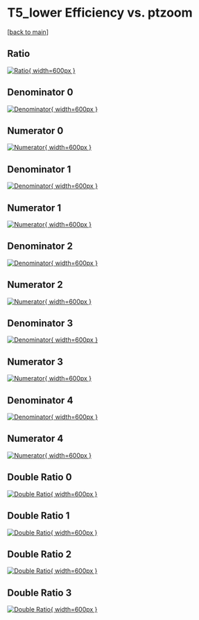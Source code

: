 # T5_lower Efficiency vs. ptzoom

[[back to main](./)]



## Ratio

[![Ratio](../mtv/var/T5_lower_xtr_211_-1_eff_ptzoom.png){ width=600px }](../mtv/var/T5_lower_xtr_211_-1_eff_ptzoom.pdf)

## Denominator 0

[![Denominator](../mtv/den/T5_lower_xtr_211_-1_eff_ptzoom_den0.png){ width=600px }](../mtv/den/T5_lower_xtr_211_-1_eff_ptzoom_den0.pdf)

## Numerator 0

[![Numerator](../mtv/num/T5_lower_xtr_211_-1_eff_ptzoom_num0.png){ width=600px }](../mtv/num/T5_lower_xtr_211_-1_eff_ptzoom_num0.pdf)

## Denominator 1

[![Denominator](../mtv/den/T5_lower_xtr_211_-1_eff_ptzoom_den1.png){ width=600px }](../mtv/den/T5_lower_xtr_211_-1_eff_ptzoom_den1.pdf)

## Numerator 1

[![Numerator](../mtv/num/T5_lower_xtr_211_-1_eff_ptzoom_num1.png){ width=600px }](../mtv/num/T5_lower_xtr_211_-1_eff_ptzoom_num1.pdf)

## Denominator 2

[![Denominator](../mtv/den/T5_lower_xtr_211_-1_eff_ptzoom_den2.png){ width=600px }](../mtv/den/T5_lower_xtr_211_-1_eff_ptzoom_den2.pdf)

## Numerator 2

[![Numerator](../mtv/num/T5_lower_xtr_211_-1_eff_ptzoom_num2.png){ width=600px }](../mtv/num/T5_lower_xtr_211_-1_eff_ptzoom_num2.pdf)

## Denominator 3

[![Denominator](../mtv/den/T5_lower_xtr_211_-1_eff_ptzoom_den3.png){ width=600px }](../mtv/den/T5_lower_xtr_211_-1_eff_ptzoom_den3.pdf)

## Numerator 3

[![Numerator](../mtv/num/T5_lower_xtr_211_-1_eff_ptzoom_num3.png){ width=600px }](../mtv/num/T5_lower_xtr_211_-1_eff_ptzoom_num3.pdf)

## Denominator 4

[![Denominator](../mtv/den/T5_lower_xtr_211_-1_eff_ptzoom_den4.png){ width=600px }](../mtv/den/T5_lower_xtr_211_-1_eff_ptzoom_den4.pdf)

## Numerator 4

[![Numerator](../mtv/num/T5_lower_xtr_211_-1_eff_ptzoom_num4.png){ width=600px }](../mtv/num/T5_lower_xtr_211_-1_eff_ptzoom_num4.pdf)

## Double Ratio 0

[![Double Ratio](../mtv/ratio/T5_lower_xtr_211_-1_eff_ptzoom_ratio0.png){ width=600px }](../mtv/ratio/T5_lower_xtr_211_-1_eff_ptzoom_ratio0.pdf)

## Double Ratio 1

[![Double Ratio](../mtv/ratio/T5_lower_xtr_211_-1_eff_ptzoom_ratio1.png){ width=600px }](../mtv/ratio/T5_lower_xtr_211_-1_eff_ptzoom_ratio1.pdf)

## Double Ratio 2

[![Double Ratio](../mtv/ratio/T5_lower_xtr_211_-1_eff_ptzoom_ratio2.png){ width=600px }](../mtv/ratio/T5_lower_xtr_211_-1_eff_ptzoom_ratio2.pdf)

## Double Ratio 3

[![Double Ratio](../mtv/ratio/T5_lower_xtr_211_-1_eff_ptzoom_ratio3.png){ width=600px }](../mtv/ratio/T5_lower_xtr_211_-1_eff_ptzoom_ratio3.pdf)

